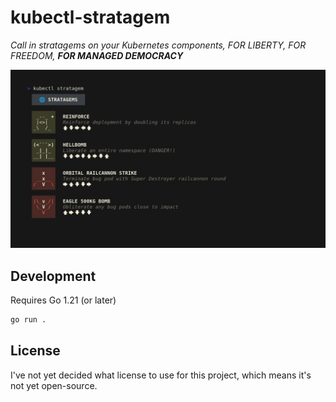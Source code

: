 # kubectl-stratagem

*Call in stratagems on your Kubernetes components, FOR LIBERTY, FOR FREEDOM,
**FOR MANAGED DEMOCRACY***

![Screencast of kubectl-stratagem in action](./docs/vhs.gif)

## Development

Requires Go 1.21 (or later)

```bash
go run .
```

## License

I've not yet decided what license to use for this project, which means it's
not yet open-source.
